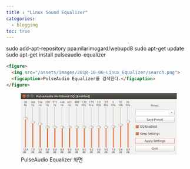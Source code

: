 ```yaml
---
title : "Linux Sound Equalizer"
categories:
  - blogging
toc: true
---
```

sudo add-apt-repository ppa:nilarimogard/webupd8
sudo apt-get update
sudo apt-get install pulseaudio-equalizer



```html
<figure>
  <img src="/assets/images/2018-10-06-Linux_Equalizer/search.png">
  <figcaption>PulseAudio Equalizer를 검색한다.</figcaption>
</figure>
```

<figure>
  <img src="/assets/images/2018-10-06-Linux_Equalizer/pulseaudio.png">
  <figcaption>PulseAudio Equalizer 화면</figcaption>
</figure>


